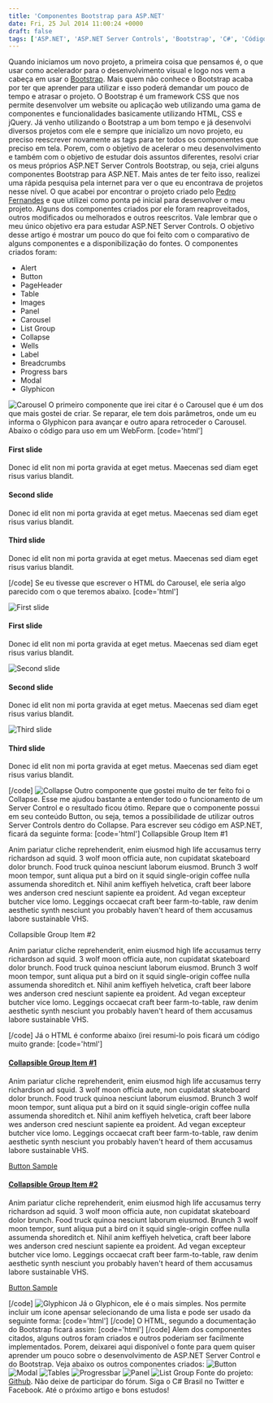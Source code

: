 ```yaml
---
title: 'Componentes Bootstrap para ASP.NET'
date: Fri, 25 Jul 2014 11:00:24 +0000
draft: false
tags: ['ASP.NET', 'ASP.NET Server Controls', 'Bootstrap', 'C#', 'Código Fonte', 'Código Fonte', 'CSS', 'Dicas', 'HTML', 'jquery']
---
```


Quando iniciamos um novo projeto, a primeira coisa que pensamos é, o que usar como acelerador para o desenvolvimento visual e logo nos vem a cabeça em usar o [Bootstrap](http://getbootstrap.com). Mais quem não conhece o Bootstrap acaba por ter que aprender para utilizar e isso poderá demandar um pouco de tempo e atrasar o projeto. O Bootstrap é um framework CSS que nos permite desenvolver um website ou aplicação web utilizando uma gama de componentes e funcionalidades basicamente utilizando HTML, CSS e jQuery. Já venho utilizando o Bootstrap a um bom tempo e já desenvolvi diversos projetos com ele e sempre que inicializo um novo projeto, eu preciso reescrever novamente as tags para ter todos os componentes que preciso em tela. Porem, com o objetivo de acelerar o meu desenvolvimento e também com o objetivo de estudar dois assuntos diferentes, resolvi criar os meus próprios ASP.NET Server Controls Bootstrap, ou seja, criei alguns componentes Bootstrap para ASP.NET. Mais antes de ter feito isso, realizei uma rápida pesquisa pela internet para ver o que eu encontrava de projetos nesse nível. O que acabei por encontrar o projeto criado pelo [Pedro Fernandes](https://github.com/pmcfernandes/BootstrapControls) e que utilizei como ponta pé inicial para desenvolver o meu projeto. Alguns dos componentes criados por ele foram reaproveitados, outros modificados ou melhorados e outros reescritos. Vale lembrar que o meu único objetivo era para estudar ASP.NET Server Controls. O objetivo desse artigo é mostrar um pouco do que foi feito com o comparativo de alguns componentes e a disponibilização do fontes. O componentes criados foram:

*   Alert
*   Button
*   PageHeader
*   Table
*   Images
*   Panel
*   Carousel
*   List Group
*   Collapse
*   Wells
*   Label
*   Breadcrumbs
*   Progress bars
*   Modal
*   Glyphicon

![Carousel](https://raphaelcardoso.com.br/wp-content/uploads/2014/07/bootstrap_carousel.png) O primeiro componente que irei citar é o Carousel que é um dos que mais gostei de criar. Se reparar, ele tem dois parâmetros, onde um eu informa o Glyphicon para avançar e outro apara retroceder o Carousel. Abaixo o código para uso em um WebForm. \[code='html'\]    

#### First slide

Donec id elit non mi porta gravida at eget metus. Maecenas sed diam eget risus varius blandit.

#### Second slide

Donec id elit non mi porta gravida at eget metus. Maecenas sed diam eget risus varius blandit.

#### Third slide

Donec id elit non mi porta gravida at eget metus. Maecenas sed diam eget risus varius blandit.

\[/code\] Se eu tivesse que escrever o HTML do Carousel, ele seria algo parecido com o que teremos abaixo. \[code='html'\]

![First slide](img1.jpg)

#### First slide

Donec id elit non mi porta gravida at eget metus. Maecenas sed diam eget risus varius blandit.

![Second slide](img2.jpg)

#### Second slide

Donec id elit non mi porta gravida at eget metus. Maecenas sed diam eget risus varius blandit.

![Third slide](img3.jpg)

#### Third slide

Donec id elit non mi porta gravida at eget metus. Maecenas sed diam eget risus varius blandit.

[](#Carousel1)[](#Carousel1)

\[/code\] ![Collapse](https://raphaelcardoso.com.br/wp-content/uploads/2014/07/bootstrap_collapse.png) Outro componente que gostei muito de ter feito foi o Collapse. Esse me ajudou bastante a entender todo o funcionamento de um Server Control e o resultado ficou ótimo. Repare que o componente possui em seu conteúdo Button, ou seja, temos a possibilidade de utilizar outros Server Controls dentro do Collapse. Para escrever seu código em ASP.NET, ficará da seguinte forma: \[code='html'\]     Collapsible Group Item #1  

Anim pariatur cliche reprehenderit, enim eiusmod high life accusamus terry richardson ad squid. 3 wolf moon officia aute, non cupidatat skateboard dolor brunch. Food truck quinoa nesciunt laborum eiusmod. Brunch 3 wolf moon tempor, sunt aliqua put a bird on it squid single-origin coffee nulla assumenda shoreditch et. Nihil anim keffiyeh helvetica, craft beer labore wes anderson cred nesciunt sapiente ea proident. Ad vegan excepteur butcher vice lomo. Leggings occaecat craft beer farm-to-table, raw denim aesthetic synth nesciunt you probably haven't heard of them accusamus labore sustainable VHS.

Collapsible Group Item #2

Anim pariatur cliche reprehenderit, enim eiusmod high life accusamus terry richardson ad squid. 3 wolf moon officia aute, non cupidatat skateboard dolor brunch. Food truck quinoa nesciunt laborum eiusmod. Brunch 3 wolf moon tempor, sunt aliqua put a bird on it squid single-origin coffee nulla assumenda shoreditch et. Nihil anim keffiyeh helvetica, craft beer labore wes anderson cred nesciunt sapiente ea proident. Ad vegan excepteur butcher vice lomo. Leggings occaecat craft beer farm-to-table, raw denim aesthetic synth nesciunt you probably haven't heard of them accusamus labore sustainable VHS.

\[/code\] Já o HTML é conforme abaixo (irei resumi-lo pois ficará um código muito grande: \[code='html'\]

#### [Collapsible Group Item #1](#Collapse1_CollapseItem1_ctl01)

Anim pariatur cliche reprehenderit, enim eiusmod high life accusamus terry richardson ad squid. 3 wolf moon officia aute, non cupidatat skateboard dolor brunch. Food truck quinoa nesciunt laborum eiusmod. Brunch 3 wolf moon tempor, sunt aliqua put a bird on it squid single-origin coffee nulla assumenda shoreditch et. Nihil anim keffiyeh helvetica, craft beer labore wes anderson cred nesciunt sapiente ea proident. Ad vegan excepteur butcher vice lomo. Leggings occaecat craft beer farm-to-table, raw denim aesthetic synth nesciunt you probably haven't heard of them accusamus labore sustainable VHS.

[Button Sample](javascript:__doPostBack('Collapse1$CollapseItem1$ctl01$Button11',''))

#### [Collapsible Group Item #2](#Collapse1_CollapseItem2_ctl01)

Anim pariatur cliche reprehenderit, enim eiusmod high life accusamus terry richardson ad squid. 3 wolf moon officia aute, non cupidatat skateboard dolor brunch. Food truck quinoa nesciunt laborum eiusmod. Brunch 3 wolf moon tempor, sunt aliqua put a bird on it squid single-origin coffee nulla assumenda shoreditch et. Nihil anim keffiyeh helvetica, craft beer labore wes anderson cred nesciunt sapiente ea proident. Ad vegan excepteur butcher vice lomo. Leggings occaecat craft beer farm-to-table, raw denim aesthetic synth nesciunt you probably haven't heard of them accusamus labore sustainable VHS.

[Button Sample](javascript:__doPostBack('Collapse1$CollapseItem2$ctl01$Button12',''))

\[/code\] ![Glyphicon](https://raphaelcardoso.com.br/wp-content/uploads/2014/07/bootstrap_glyphicon.png) Já o Glyphicon, ele é o mais simples. Nos permite incluir um ícone apensar selecionando de uma lista e pode ser usado da seguinte forma: \[code='html'\]  \[/code\] O HTML, segundo a documentação do Bootstrap ficará assim: \[code='html'\]  \[/code\] Alem dos componentes citados, alguns outros foram criados e outros poderiam ser facilmente implementados. Porem, deixarei aqui disponível o fonte para quem quiser aprender um pouco sobre o desenvolvimento de ASP.NET Server Control e do Bootstrap. Veja abaixo os outros componentes criados: ![Button](https://raphaelcardoso.com.br/wp-content/uploads/2014/07/bootstrap_button.png) ![Modal](https://raphaelcardoso.com.br/wp-content/uploads/2014/07/bootstrap_modal.png) ![Tables](https://raphaelcardoso.com.br/wp-content/uploads/2014/07/bootstrap_tables.png) ![Progressbar](https://raphaelcardoso.com.br/wp-content/uploads/2014/07/bootstrap_progressbar.png) ![Panel](https://raphaelcardoso.com.br/wp-content/uploads/2014/07/bootstrap_panel.png) ![List Group](https://raphaelcardoso.com.br/wp-content/uploads/2014/07/bootstrap_listgroup.png) Fonte do projeto: [Github](https://github.com/csharpbrasil/CSharpBrasil.Web.Controls). Não deixe de participar do fórum. Siga o C# Brasil no Twitter e Facebook. Até o próximo artigo e bons estudos!